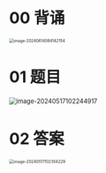 # 00 背诵

<img src="https://cvp.oss-cn-shanghai.aliyuncs.com/picgo/202406140841301.png" alt="image-20240614084142154" style="zoom:50%;" />



# 01 题目

<img src="https://cvp.oss-cn-shanghai.aliyuncs.com/picgo/202405171022997.png" alt="image-20240517102244917" style="zoom: 80%;" />



# 02 答案

<img src="https://cvp.oss-cn-shanghai.aliyuncs.com/picgo/202405171023289.png" alt="image-20240517102354229" style="zoom:50%;" />